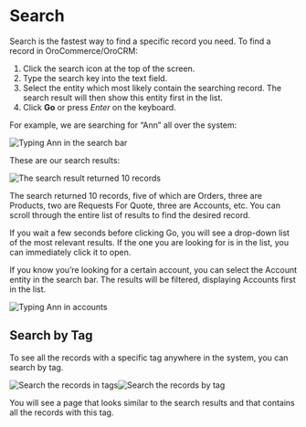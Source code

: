 <a id="user-guide-getting-started-search"></a>

# Search

Search is the fastest way to find a specific record you need. To find a record in OroCommerce/OroCRM:

1. Click the search icon at the top of the screen.
2. Type the search key into the text field.
3. Select the entity which most likely contain the searching record. The search result will then show this entity first in the list.
4. Click **Go** or press *Enter* on the keyboard.

For example, we are searching for “Ann” all over the system:

![Typing Ann in the search bar](user/img/getting_started/navigation/search_ex_1.png)

These are our search results:

![The search result returned 10 records](user/img/getting_started/navigation/search_ex_2.png)

The search returned 10 records, five of which are Orders, three are Products, two are Requests For Quote, three are Accounts, etc. You can scroll through the entire list of results to find the desired record.

If you wait a few seconds before clicking Go, you will see a drop-down list of the most relevant results. If the one you are looking for is in the list, you can immediately click it to open.

If you know you’re looking for a certain account, you can select the Account entity in the search bar. The results will be filtered, displaying Accounts first in the list.

![Typing Ann in accounts](user/img/getting_started/navigation/search_ex_4.png)

<a id="user-guide-getting-started-search-tag"></a>

## Search by Tag

To see all the records with a specific tag anywhere in the system, you can search by tag.

![Search the records in tags](user/img/getting_started/navigation/search_vip.png)![Search the records by tag](user/img/getting_started/navigation/search_vip_1.png)

You will see a page that looks similar to the search results and that contains all the records with this tag.
